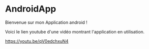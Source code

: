 # AndroidApp

Bienvenue sur mon Application android !

Voici le lien youtube d'une vidéo montrant l'application en utilisation. 

https://youtu.be/qV0edchxuN4
